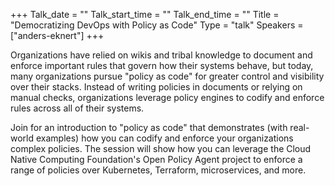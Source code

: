 +++
Talk_date = ""
Talk_start_time = ""
Talk_end_time = ""
Title = "Democratizing DevOps with Policy as Code"
Type = "talk"
Speakers = ["anders-eknert"]
+++

Organizations have relied on wikis and tribal knowledge to document and enforce important rules that govern how their systems behave, but today, many organizations pursue "policy as code" for greater control and visibility over their stacks. Instead of writing policies in documents or relying on manual checks, organizations leverage policy engines to codify and enforce rules across all of their systems.

Join for an introduction to "policy as code" that demonstrates (with real-world examples) how you can codify and enforce your organizations complex policies. The session will show how you can leverage the Cloud Native Computing Foundation's Open Policy Agent project to enforce a range of policies over Kubernetes, Terraform, microservices, and more.